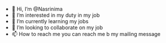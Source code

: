 - 👋 Hi, I’m @Nasrinima
- 👀 I’m interested in my duty in my job
- 🌱 I’m currently learning my jobs
- 💞️ I’m looking to collaborate on my job
- 📫 How to reach me you can reach me b my mailing message                                                  

<!---
Nasrinima/Nasrinima is a ✨ special ✨ repository because its `README.md` (this file) appears on your GitHub profile.
You can click the Preview link to take a look at your changes.
--->
